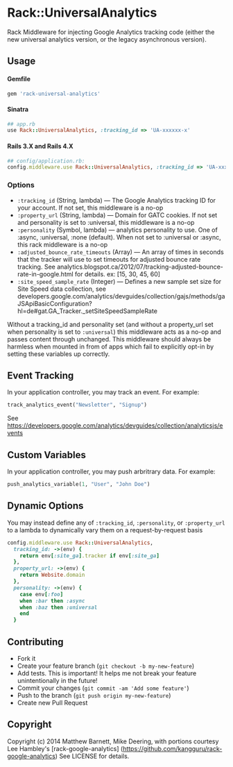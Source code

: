 # Rack::UniversalAnalytics

Rack Middleware for injecting Google Analytics tracking code (either the new universal analytics version, or the legacy asynchronous version).

## Usage

#### Gemfile

```ruby
gem 'rack-universal-analytics'
```

#### Sinatra

```ruby
## app.rb
use Rack::UniversalAnalytics, :tracking_id => 'UA-xxxxxx-x'
```

#### Rails 3.X and Rails 4.X

```ruby
## config/application.rb:
config.middleware.use Rack::UniversalAnalytics, :tracking_id => 'UA-xxxxxx-x'
```

### Options

* `:tracking_id` (String, lambda) — The Google Analytics tracking ID for your account. If not set, this middleware is a no-op
* `:property_url` (String, lambda) — Domain for GATC cookies. If not set and personality is set to :universal, this middleware is a no-op
* `:personality` (Symbol, lambda) — analytics personality to use. One of :async, :universal, :none (default). When not set to :universal or :async, this rack middleware is a no-op
* `:adjusted_bounce_rate_timeouts` (Array) — An array of times in seconds that the tracker will use to set timeouts for adjusted bounce rate tracking. See analytics.blogspot.ca/2012/07/tracking-adjusted-bounce-rate-in-google.html for details. ex: [15, 30, 45, 60]
* `:site_speed_sample_rate` (Integer) — Defines a new sample set size for Site Speed data collection, see developers.google.com/analytics/devguides/collection/gajs/methods/gaJSApiBasicConfiguration?hl=de#gat.GA_Tracker._setSiteSpeedSampleRate


Without a tracking_id and personality set (and without a property_url set when personality is set to `:universal`) this middleware acts as a no-op and passes
content through unchanged. This middleware should always be harmless when mounted in from of apps which fail to explicitly opt-in by setting these variables up correctly.

## Event Tracking

In your application controller, you may track an event. For example:

```ruby
track_analytics_event("Newsletter", "Signup")
```

See https://developers.google.com/analytics/devguides/collection/analyticsjs/events

## Custom Variables

In your application controller, you may push arbritrary data. For example:

```ruby
push_analytics_variable(1, "User", "John Doe")
```

## Dynamic Options

You may instead define any of `:tracking_id`, `:personality`, or `:property_url` to a lambda to dynamically vary them on a request-by-request basis

```ruby
config.middleware.use Rack::UniversalAnalytics, 
  tracking_id: ->(env) {
    return env[:site_ga].tracker if env[:site_ga]
  },
  property_url: ->(env) {
    return Website.domain
  },
  personality: ->(env) {
    case env[:foo]
    when :bar then :async
    when :baz then :universal
    end
  }

```

## Contributing

* Fork it
* Create your feature branch (`git checkout -b my-new-feature`)
* Add tests. This is important! It helps me not break your feature unintentionally in the future!
* Commit your changes (`git commit -am 'Add some feature'`)
* Push to the branch (`git push origin my-new-feature`)
* Create new Pull Request


## Copyright
Copyright (c) 2014 Matthew Barnett, Mike Deering, with portions courtesy Lee Hambley's [rack-google-analytics] (https://github.com/kangguru/rack-google-analytics)
See LICENSE for details.
